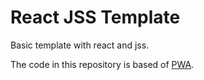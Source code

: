 # React JSS Template

Basic template with react and jss.

The code in this repository is based of
[PWA](https://github.com/carltonwin8/pwa-tutorial-1).
